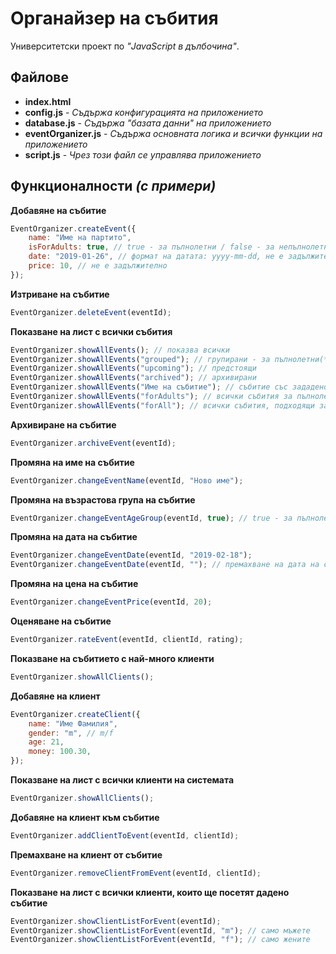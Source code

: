 # Органайзер на събития

Университетски проект по *"JavaScript в дълбочина"*.

## Файлове
- **index.html**
- **config.js** - *Съдържа конфигурацията на приложението*
- **database.js** - *Съдържа "базата данни" на приложението*
- **eventOrganizer.js** - *Съдържа основната логика и всички функции на приложението*
- **script.js** - *Чрез този файл се управлява приложението*

## Функционалности *(с примери)*
**Добавяне на събитие**
```javascript
EventOrganizer.createEvent({
    name: "Име на партито",
    isForAdults: true, // true - за пълнолетни / false - за непълнолетни, не е задължително
    date: "2019-01-26", // формат на датата: yyyy-mm-dd, не е задължително
    price: 10, // не е задължително
});
```

**Изтриване на събитие**
```javascript
EventOrganizer.deleteEvent(eventId);
```

**Показване на лист с всички събития**
```javascript
EventOrganizer.showAllEvents(); // показва всички
EventOrganizer.showAllEvents("grouped"); // групирани - за пълнолетни(*) и за непълнолетни(#)
EventOrganizer.showAllEvents("upcoming"); // предстоящи
EventOrganizer.showAllEvents("archived"); // архивирани
EventOrganizer.showAllEvents("Име на събитие"); // събитие със зададено име
EventOrganizer.showAllEvents("forAdults"); // всички събития за пълнолетни
EventOrganizer.showAllEvents("forAll"); // всички събития, подходящи за НЕпълнолетни
```

**Архивиране на събитие**
```javascript
EventOrganizer.archiveEvent(eventId);
```

**Промяна на име на събитие**
```javascript
EventOrganizer.changeEventName(eventId, "Ново име");
```

**Промяна на възрастова група на събитие**
```javascript
EventOrganizer.changeEventAgeGroup(eventId, true); // true - за пълнолетни / false - за непълнолетни
```

**Промяна на дата на събитие**
```javascript
EventOrganizer.changeEventDate(eventId, "2019-02-18");
EventOrganizer.changeEventDate(eventId, ""); // премахване на дата на събитие (задаване на дата в невалиден формат също премахва датата)
```

**Промяна на цена на събитие**
```javascript
EventOrganizer.changeEventPrice(eventId, 20);
```

**Оценяване на събитие**
```javascript
EventOrganizer.rateEvent(eventId, clientId, rating);
```

**Показване на събитието с най-много клиенти**
```javascript
EventOrganizer.showAllClients();
```

**Добавяне на клиент**
```javascript
EventOrganizer.createClient({
    name: "Име Фамилия",
    gender: "m", // m/f
    age: 21,
    money: 100.30,
});
```

**Показване на лист с всички клиенти на системата**
```javascript
EventOrganizer.showAllClients();
```

**Добавяне на клиент към събитие**
```javascript
EventOrganizer.addClientToEvent(eventId, clientId);
```

**Премахване на клиент от събитие**
```javascript
EventOrganizer.removeClientFromEvent(eventId, clientId);
```

**Показване на лист с всички клиенти, които ще посетят дадено събитие**
```javascript
EventOrganizer.showClientListForEvent(eventId);
EventOrganizer.showClientListForEvent(eventId, "m"); // само мъжете
EventOrganizer.showClientListForEvent(eventId, "f"); // само жените
```